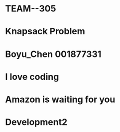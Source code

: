 # TEAM--305
# Knapsack Problem
# Boyu_Chen 001877331
# I love coding
# Amazon is waiting for you
# Development2